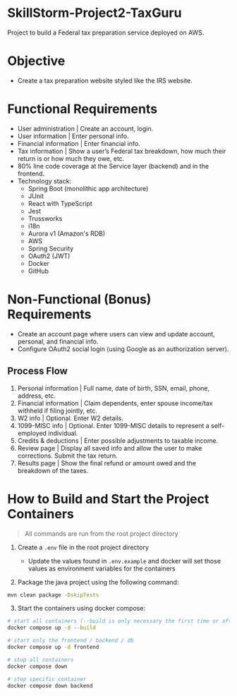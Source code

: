 # SkillStorm-Project2-TaxGuru
Project to build a Federal tax preparation service deployed on AWS.

# **Objective**
- Create a tax preparation website styled like the IRS website.

# **Functional Requirements**
- User administration | Create an account, login.
- User information | Enter personal info.
- Financial information | Enter financial info.
- Tax information | Show a user’s Federal tax breakdown, how much their return is or how much they owe, etc.
- 80% line code coverage at the Service layer (backend) and in the frontend.
- Technology stack:
    - Spring Boot (monolithic app architecture)
    - JUnit
    - React with TypeScript
    - Jest
    - Trussworks
    - i18n
    - Aurora v1 (Amazon's RDB)
    - AWS
    - Spring Security
    - OAuth2 (JWT)
    - Docker
    - GitHub

# **Non-Functional (Bonus) Requirements**
- Create an account page where users can view and update account, personal, and financial info.
- Configure OAuth2 social login (using Google as an authorization server).

## **Process Flow**
1. Personal information | Full name, date of birth, SSN, email, phone, address, etc.
2. Financial information | Claim dependents, enter spouse income/tax withheld if filing jointly, etc.
3. W2 info | Optional. Enter W2 details.
4. 1099-MISC info | Optional. Enter 1099-MISC details to represent a self-employed individual.
5. Credits & deductions | Enter possible adjustments to taxable income.
6. Review page | Display all saved info and allow the user to make corrections. Submit the tax return.
7. Results page | Show the final refund or amount owed and the breakdown of the taxes.

# How to Build and Start the Project Containers

> All commands are run from the root project directory

1. Create a `.env` file in the root project directory
   - Update the values found in `.env.example` and docker will set those values as environment variables for the containers

2. Package the java project using the following command:
```bash
mvn clean package -DskipTests
```

3. Start the containers using docker compose:
```bash
# start all containers (--build is only necessary the first time or after any changes)
docker compose up -d --build

# start only the frontend / backend / db
docker compose up -d frontend

# stop all containers
docker compose down

# stop specific container
docker compose down backend
```
